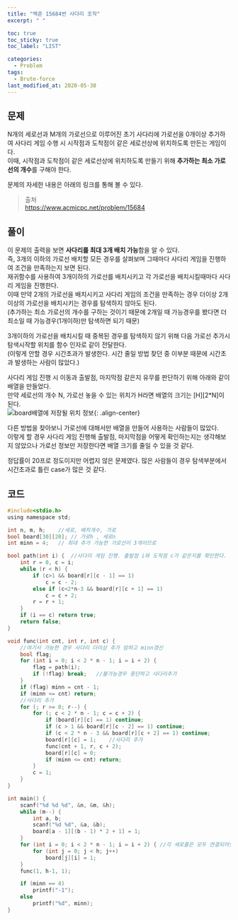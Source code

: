 ```yaml
---
title: "백준 15684번 사다리 조작"
excerpt: " "

toc: true
toc_sticky: true
toc_label: "LIST"

categories:
  - Problem
tags:
  - Brute-force
last_modified_at: 2020-05-30
---
```

문제  
--------  
N개의 세로선과 M개의 가로선으로 이루어진 초기 사다리에 가로선을 0개이상 추가하여 사다리 게임 수행 시 시작점과 도착점이 같은 세로선상에 위치하도록 만든는 게임이다.  
이때, 시작점과 도착점이 같은 세로선상에 위치하도록 만들기 위해 **추가하는 최소 가로선의 개수**를 구해야 한다.  


문제의 자세한 내용은 아래의 링크를 통해 볼 수 있다.  

>출처  
><https://www.acmicpc.net/problem/15684>  

풀이  
------------  
이 문제의 출력을 보면 **사다리를 최대 3개 배치 가능**함을 알 수 있다.  
즉, 3개의 이하의 가로선 배치할 모든 경우를 살펴보며 그때마다 사다리 게임을 진행하여 조건을 만족하는지 보면 된다.  
재귀함수를 사용하여 3개이하의 가로선를 배치시키고 각 가로선을 배치시킬때마다 사다리 게임을 진행한다.  
이때 만약 2개의 가로선을 배치시키고 사다리 게임의 조건을 만족하는 경우 더이상 2개이상의 가로선을 배치시키는 경우를 탐색하지 않아도 된다.  
(추가하는 최소 가로선의 개수를 구하는 것이기 때문에 2개일 때 가능경우를 봤다면 더 최소일 때 가능경우(1개이하)만 탐색하면 되기 때문)  


3개이하의 가로선을 배치시킬 때 중복된 경우를 탐색하지 않기 위해 다음 가로선 추가시 탐색시작할 위치를 함수 인자로 같이 전달한다.  
(이렇게 안할 경우 시간초과가 발생한다. 시간 줄일 방법 찾던 중 이부분 때문에 시간초과 발생하는 사람이 많았다.)  


사다리 게임 진행 시 이동과 출발점, 마지막점 같은지 유무를 판단하기 위해 아래와 같이 배열을 만들었다.  
만약 세로선의 개수 N, 가로선 놓을 수 있는 위치가 H라면 배열의 크기는 [H][2*N]이 된다.  
![board배열에 저장될 위치 정보](https://yuksangeun.github.io/assets/images/bruteforce_problem2.PNG){: .align-center}  

다른 방법을 찾아보니 가로선에 대해서만 배열을 만들어 사용하는 사람들이 많았다.  
이렇게 할 경우 사다리 게임 진행해 출발점, 마지막점을 어떻게 확인하는지는 생각해보지 않았으나 가로선 정보만 저장한다면 배열 크기를 줄일 수 있을 것 같다.  


정답률이 20프로 정도이지만 어렵지 않은 문제였다. 많은 사람들이 경우 탐색부분에서 시간초과로 틀린 case가 많은 것 같다.  

코드  
----------  
``` c  
#include<stdio.h>
using namespace std;

int n, m, h;	//세로, 배치개수, 가로
bool board[30][20];	// 가로h , 세로n
int minn = 4;	// 최대 추가 가능한 가로선이 3개이므로

bool path(int i) {	//사다리 게임 진행. 출발점 i와 도착점 c가 같은지를 확인한다.
	int r = 0, c = i;
	while (r < h) {
		if (c>1 && board[r][c - 1] == 1)
			c = c - 2;
		else if (c<2*n-3 && board[r][c + 1] == 1)
			c = c + 2;
		r = r + 1;
	}
	if (i == c) return true;
	return false;
}

void func(int cnt, int r, int c) {
	//여기서 가능한 경우 사다리 더이상 추가 암하고 minn갱신
	bool flag;
	for (int i = 0; i < 2 * n - 1; i = i + 2) {
		flag = path(i);
		if (!flag) break;	//불가능경우 중단하고 사다리추가
	}
	if (flag) minn = cnt - 1;
	if (minn <= cnt) return;
	//사다리 추가
	for (; r >= 0; r--) {
		for (; c < 2 * n - 1; c = c + 2) {
			if (board[r][c] == 1) continue;
			if (c > 1 && board[r][c - 2] == 1) continue;
			if (c < 2 * n - 3 && board[r][c + 2] == 1) continue;
			board[r][c] = 1;	//사다리 추가
			func(cnt + 1, r, c + 2);
			board[r][c] = 0;
			if (minn <= cnt) return;
		}
		c = 1;
	}
}

int main() {
	scanf("%d %d %d", &n, &m, &h);
	while (m--) {
		int a, b;
		scanf("%d %d", &a, &b);
		board[a - 1][(b - 1) * 2 + 1] = 1;
	}
	for (int i = 0; i < 2 * n - 1; i = i + 2) {	//각 세로줄은 모두 연결되어있음
		for (int j = 0; j < h; j++)
			board[j][i] = 1;
	}
	func(1, h-1, 1);

	if (minn == 4)
		printf("-1");
	else
		printf("%d", minn);
}
```  